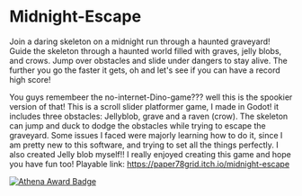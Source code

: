 # Midnight-Escape
Join a daring skeleton on a midnight run through a haunted graveyard! Guide the skeleton through a haunted world filled with graves, jelly blobs, and crows. Jump over obstacles and slide under dangers to stay alive. The further you go the faster it gets, oh and let's see if you can have a record high score!

You guys remembeer the no-internet-Dino-game??? well this is the spookier version of that! 
This is a scroll slider platformer game, I made in Godot! it includes three obstacles: Jellyblob, grave and a raven (crow). The skeleton can jump and duck to dodge the obstacles while trying to escape the graveyard.
Some issues I faced were majorly learning how to do it, since I am pretty new to this software, and trying to set all the things perfectly. 
I also created Jelly blob myself!! 
I really enjoyed creating this game and hope you have fun too! 
Playable link: https://paper78grid.itch.io/midnight-escape

[![Athena Award Badge](https://img.shields.io/endpoint?url=https%3A%2F%2Faward.athena.hackclub.com%2Fapi%2Fbadge)](https://award.athena.hackclub.com?utm_source=readme)


